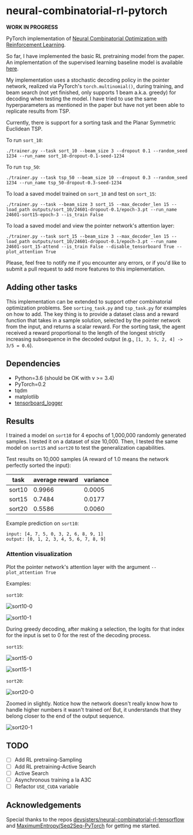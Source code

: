 # neural-combinatorial-rl-pytorch

**WORK IN PROGRESS**

PyTorch implementation of [Neural Combinatorial Optimization with Reinforcement Learning](https://arxiv.org/abs/1611.09940). 

So far, I have implemented the basic RL pretraining model from the paper. An implementation of the supervised learning baseline model is available [here](https://github.com/pemami4911/neural-combinatorial-rl-tensorflow). 

My implementation uses a stochastic decoding policy in the pointer network, realized via PyTorch's `torch.multinomial()`, during training, and beam search (not yet finished, only supports 1 beam a.k.a. greedy) for decoding when testing the model. I have tried to use the same hyperparameters as mentioned in the paper but have not yet been able to replicate results from TSP. 

Currently, there is support for a sorting task and the Planar Symmetric Euclidean TSP.

To run `sort_10`:
    
    ./trainer.py --task sort_10 --beam_size 3 --dropout 0.1 --random_seed 1234 --run_name sort_10-dropout-0.1-seed-1234

To run `tsp_50`:

    ./trainer.py --task tsp_50 --beam_size 10 --dropout 0.3 --random_seed 1234 --run_name tsp_50-dropout-0.3-seed-1234 

To load a saved model trained on `sort_10` and test on `sort_15`:

    ./trainer.py --task --beam_size 3 sort_15 --max_decoder_len 15 --load_path outputs/sort_10/24601-dropout-0.1/epoch-3.pt --run_name 24601-sort15-epoch-3 --is_train False

To load a saved model and view the pointer network's attention layer:

    ./trainer.py --task sort_15 --beam_size 3 --max_decoder_len 15 --load_path outputs/sort_10/24601-dropout-0.1/epoch-3.pt --run_name 24601-sort_15-attend --is_train False --disable_tensorboard True --plot_attention True

Please, feel free to notify me if you encounter any errors, or if you'd like to submit a pull request to add more features to this implementation.

## Adding other tasks

This implementation can be extended to support other combinatorial optimization problems. See `sorting_task.py` and `tsp_task.py` for examples on how to add. The key thing is to provide a dataset class and a reward function that takes in a sample solution, selected by the pointer network from the input, and returns a scalar reward. For the sorting task, the agent received a reward proportional to the length of the longest strictly increasing subsequence in the decoded output (e.g., `[1, 3, 5, 2, 4] -> 3/5 = 0.6`).

## Dependencies

* Python=3.6 (should be OK with v >= 3.4)
* PyTorch=0.2
* tqdm
* matplotlib
* [tensorboard_logger](https://github.com/TeamHG-Memex/tensorboard_logger)

## Results

I trained a model on `sort10` for 4 epochs of 1,000,000 randomly generated samples. I tested it on a dataset of size 10,000. Then, I tested the same model on `sort15` and `sort20` to test the generalization capabilities.

Test results on 10,000 samples (A reward of 1.0 means the network perfectly sorted the input): 

| task | average reward | variance | 
|---|---|---|
| sort10 | 0.9966 | 0.0005 |
| sort15 | 0.7484 | 0.0177 |
| sort20 | 0.5586 | 0.0060 | 


Example prediction on `sort10`: 

```
input: [4, 7, 5, 0, 3, 2, 6, 8, 9, 1]
output: [0, 1, 2, 3, 4, 5, 6, 7, 8, 9]
```

### Attention visualization

Plot the pointer network's attention layer with the argument `--plot_attention True`

Examples: 

`sort10`: 

![sort10-0](/img/sort10-0.png)

![sort10-1](/img/sort10-1.png)

During greedy decoding, after making a selection, the logits for that index for the input is set to 0 for the rest of the decoding process.

`sort15`:

![sort15-0](img/sort15-0.png)

![sort15-1](img/sort15-1.png)

`sort20`:

![sort20-0](img/sort20-0.png)

Zoomed in slightly. Notice how the network doesn't really know how to handle higher numbers it wasn't trained on! But, it understands that they belong closer to the end of the output sequence.

![sort20-1](img/sort20-1.png)

## TODO

* [ ] Add RL pretraiing-Sampling
* [ ] Add RL pretraining-Active Search
* [ ] Active Search
* [ ] Asynchronous training a la A3C
* [ ] Refactor `USE_CUDA` variable

## Acknowledgements

Special thanks to the repos [devsisters/neural-combinatorial-rl-tensorflow](https://github.com/devsisters/neural-combinatorial-rl-tensorflow) and [MaximumEntropy/Seq2Seq-PyTorch](https://github.com/MaximumEntropy/Seq2Seq-PyTorch) for getting me started. 

